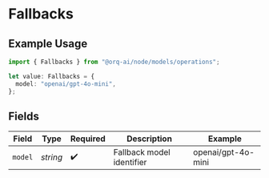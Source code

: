 # Fallbacks

## Example Usage

```typescript
import { Fallbacks } from "@orq-ai/node/models/operations";

let value: Fallbacks = {
  model: "openai/gpt-4o-mini",
};
```

## Fields

| Field                     | Type                      | Required                  | Description               | Example                   |
| ------------------------- | ------------------------- | ------------------------- | ------------------------- | ------------------------- |
| `model`                   | *string*                  | :heavy_check_mark:        | Fallback model identifier | openai/gpt-4o-mini        |